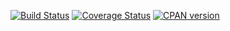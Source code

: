 <a href="https://travis-ci.org/garu/Clone"><img alt="Build Status" src="https://travis-ci.org/garu/Clone.png?branch=master" /></a>
<a href="https://coveralls.io/r/garu/Clone?branch=master"><img alt="Coverage Status" src="https://coveralls.io/repos/garu/Clone/badge.png?branch=master" /></a>
<a href="https://metacpan.org/pod/Clone"><img alt="CPAN version" src="https://badge.fury.io/pl/Clone.svg" /></a>
